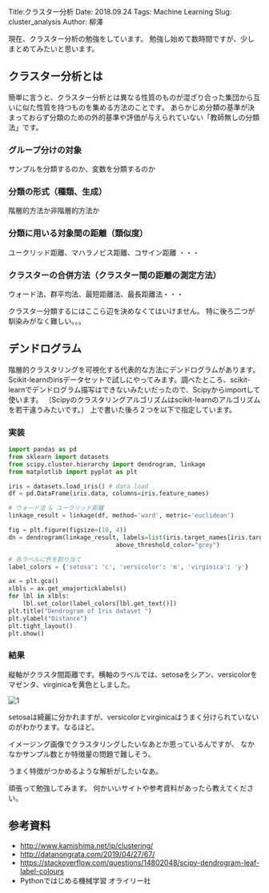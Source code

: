 Title:クラスター分析
Date: 2018.09.24
Tags: Machine Learning
Slug: cluster_analysis
Author: 柳澤

現在、クラスター分析の勉強をしています。
勉強し始めて数時間ですが、少しまとめてみたいと思います。

## クラスター分析とは
簡単に言うと、クラスター分析とは異なる性質のものが混ざり合った集団から互いに似た性質を持つものを集める方法のことです。
あらかじめ分類の基準が決まっておらず分類のための外的基準や評価が与えられていない「教師無しの分類法」です。

### グループ分けの対象
サンプルを分類するのか、変数を分類するのか

### 分類の形式（種類、生成）
階層的方法か非階層的方法か

### 分類に用いる対象間の距離（類似度）
ユークリッド距離、マハラノビス距離、コサイン距離 ・・・

### クラスターの合併方法（クラスター間の距離の測定方法）
ウォード法、群平均法、最短距離法、最長距離法・・・

クラスター分類するにはここら辺を決めなくてはいけません。
特に後ろ二つが馴染みがなく難しい。。。

## デンドログラム
階層的クラスタリングを可視化する代表的な方法にデンドログラムがあります。Scikit-learnのirisデータセットで試しにやってみます。調べたところ、scikit-learnでデンドログラム描写はできないみたいだったので、Scipyからimportして使います。
（Scipyのクラスタリングアルゴリズムはscikit-learnのアルゴリズムを若干違うみたいです。）
上で書いた後ろ２つを以下で指定しています。
### 実装
```python
import pandas as pd
from sklearn import datasets
from scipy.cluster.hierarchy import dendrogram, linkage
from matplotlib import pyplot as plt

iris = datasets.load_iris() # data load
df = pd.DataFrame(iris.data, columns=iris.feature_names)

# ウォード法 & ユークリッド距離
linkage_result = linkage(df, method='ward', metric='euclidean')

fig = plt.figure(figsize=(10, 4))
dn = dendrogram(linkage_result, labels=list(iris.target_names[iris.target]),
                              above_threshold_color="grey")

# 各ラベルに色を割り当て
label_colors = {'setosa': 'c', 'versicolor': 'm', 'virginica': 'y'}

ax = plt.gca()
xlbls = ax.get_xmajorticklabels()
for lbl in xlbls:
    lbl.set_color(label_colors[lbl.get_text()])
plt.title("Dendrogram of Iris dataset ")
plt.ylabel("Distance")
plt.tight_layout()
plt.show()
```

### 結果
縦軸がクラスタ間距離です。横軸のラベルでは、setosaをシアン、versicolorをマゼンタ、virginicaを黄色としました。

![1]({attach}images/cluster_analysis_figs/dendrogram.png)

setosaは綺麗に分かれますが、versicolorとvirginicaはうまく分けられていないのがわかります。なるほど。

イメージング画像でクラスタリングしたいなあとか思っているんですが、
なかなかサンプル数とか特徴量の問題で難しそう。

うまく特徴がつかめるような解析がしたいなあ。

頑張って勉強してみます。
何かいいサイトや参考資料があったら教えてください。

## 参考資料
- <http://www.kamishima.net/jp/clustering/>
- <http://datanongrata.com/2019/04/27/67/>
- <https://stackoverflow.com/questions/14802048/scipy-dendrogram-leaf-label-colours>
- Pythonではじめる機械学習 オライリー社
